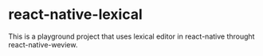 # react-native-lexical

This is a playground project that uses lexical editor in react-native throught react-native-weview.
